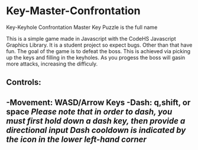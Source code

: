 # Key-Master-Confrontation
Key-Keyhole Confrontation Master Key Puzzle is the full name

This is a simple game made in Javascript with the CodeHS Javascript Graphics Library. It is a student project so expect bugs. Other than that have fun. The goal of the game is to defeat the boss. This is achieved via picking up the keys and filling in the keyholes. As you progess the boss will gasin more attacks, increasing the difficuly.


Controls:
----------------------------
-Movement: WASD/Arrow Keys
-Dash: q,shift, or space
*Please note that in order to dash, you must first hold down a dash key, then provide a directional input*
*Dash cooldown is indicated by the icon in the lower left-hand corner*
---------------------------
